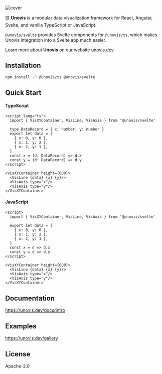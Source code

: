 ![cover](https://user-images.githubusercontent.com/755708/194946760-13db0396-c429-4abb-8324-a5efae0455e2.png)

🟨 **Unovis** is a modular data visualization framework for React, Angular, Svelte, and vanilla TypeScript or JavaScript.

`@unovis/svelte` provides Svelte components for `@unovis/ts`, which makes Unovis integration into a Svelte
app much easier.

Learn more about **Unovis** on our website [unovis.dev](https://unovis.dev)

## Installation
```bash
npm install -P @unovis/ts @unovis/svelte
```

## Quick Start
#### TypeScript
```sveltehtml
<script lang="ts">
  import { VisXYContainer, VisLine, VisAxis } from '@unovis/svelte'

  type DataRecord = { x: number; y: number }
  export let data = [
    { x: 0, y: 0 },
    { x: 1, y: 2 },
    { x: 2, y: 1 },
  ]
  const x = (d: DataRecord) => d.x
  const y = (d: DataRecord) => d.y
</script>

<VisXYContainer height={600}>
  <VisLine {data} {x} {y}/>
  <VisAxis type="x"/>
  <VisAxis type="y"/>
</VisXYContainer>
```

#### JavaScript
```sveltehtml
<script>
  import { VisXYContainer, VisLine, VisAxis } from '@unovis/svelte'

  export let data = [
    { x: 0, y: 0 },
    { x: 1, y: 2 },
    { x: 2, y: 1 },
  ]
  const x = d => d.x
  const y = d => d.y
</script>

<VisXYContainer height={600}>
  <VisLine {data} {x} {y}/>
  <VisAxis type="x"/>
  <VisAxis type="y"/>
</VisXYContainer>
```

## Documentation
https://unovis.dev/docs/intro

## Examples
https://unovis.dev/gallery

## License
Apache-2.0
